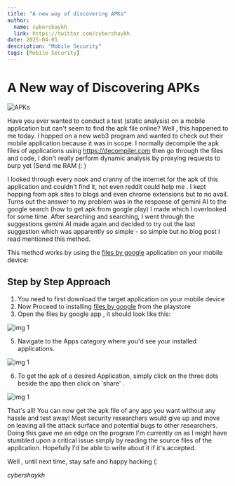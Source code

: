 ```yaml
---
title: "A new way of discovering APKs"
author: 
  name: cybershaykh
  link: https://twitter.com/cybershaykh
date: 2025-04-01
description: "Mobile Security"
tags: [Mobile Security] 
---
```



# A New way of Discovering APKs

![APKs](assets/img/apk.jpg)

Have you ever wanted to conduct a test (static analysis) on a mobile application but can't seem to find the apk file online? Well , this happened to me today. I hopped on a new web3 program and wanted to check out their mobile application because it was in scope. I normally decompile the apk files of applications using https://decompiler.com then go through the files and code, I don't really perform dynamic analysis by proxying requests to burp yet  (Send me RAM (: )

I looked through every nook and cranny of the internet for the apk of this application and  couldn't find it, not even reddit could help me . I kept hopping from apk sites to blogs and even chrome extensions but to no avail. Turns out the answer to my problem was in the response of gemini AI to the google search (how to get apk from google play) I made which I overlooked for some time. After searching and searching, I went through the suggestions gemini AI made again and decided to try out the last suggestion which was apparently so simple - so simple but no blog post I read mentioned this method. 

This method works by using the [files by google](https://play.google.com/store/search?q=files%20by%20google&c=apps) application on your mobile device:

## Step by Step Approach

1. You need to first download the target application on your mobile device
2. Now Proceed to installing [files by google](https://play.google.com/store/search?q=files%20by%20google&c=apps) from the playstore
3. Open the files by google app , it should look like this:

![img 1](assets/img/img1.jpg)

5. Navigate to the Apps category where you'd see your installed applications. 

![img 1](assets/img/img2.jpg)

6. To get the apk of a desired Application, simply click on the three dots beside the app then click on 'share' .

![img 1](assets/img/img3.jpg)

That's all! You can now get the apk file of any app you want without any hassle and test away!
Most security researchers would give up and move on leaving all the attack surface and potential bugs to other researchers. Doing this gave me an edge on the program I'm currently on as I might have stumbled upon a critical issue simply by reading the source files of the application. Hopefully I'd be able to write about it if it's accepted. 

Well , until next time, stay safe and happy hacking (:

_cybershaykh_
